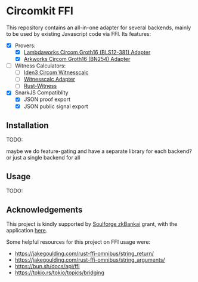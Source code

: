 # Circomkit FFI

This repository contains an all-in-one adapter for several backends, mainly to be used by existing Javascript code via FFI. Its features:

- [x] Provers:
  - [x] [Lambdaworks Circom Groth16 (BLS12-381) Adapter](https://github.com/lambdaclass/lambdaworks/tree/main/provers/groth16/circom-adapter)
  - [x] [Arkworks Circom Groth16 (BN254) Adapter](https://github.com/arkworks-rs/circom-compat)
- [ ] Witness Calculators:
  - [ ] [Iden3 Circom Witnesscalc](https://github.com/iden3/circom-witnesscalc)
  - [ ] [Witnesscalc Adapter](https://github.com/zkmopro/witnesscalc_adapter)
  - [ ] [Rust-Witness](https://github.com/chancehudson/rust-witness)
- [x] SnarkJS Compatiblity
  - [x] JSON proof export
  - [x] JSON public signal export

## Installation

TODO:

maybe we do feature-gating and have a separate library for each backend?
or just a single backend for all

## Usage

TODO:

## Acknowledgements

This project is kindly supported by [Soulforge zkBankai](https://soulforge.zkbankai.com/) grant, with the application [here](https://github.com/zk-bankai/soulforge/blob/main/applications/circomkit-bunffi.md).

Some helpful resources for this project on FFI usage were:

- <https://jakegoulding.com/rust-ffi-omnibus/string_return/>
- <https://jakegoulding.com/rust-ffi-omnibus/string_arguments/>
- <https://bun.sh/docs/api/ffi>
- <https://tokio.rs/tokio/topics/bridging>
